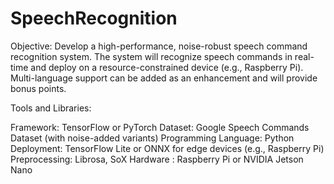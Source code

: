 # SpeechRecognition

Objective: Develop a high-performance, noise-robust speech command recognition system. The system will recognize speech commands in real-time and deploy on a resource-constrained device (e.g., Raspberry Pi). Multi-language support can be added as an enhancement and will provide bonus points.

Tools and Libraries:

Framework: TensorFlow or PyTorch
Dataset: Google Speech Commands Dataset (with noise-added variants)
Programming Language: Python
Deployment: TensorFlow Lite or ONNX for edge devices (e.g., Raspberry Pi)
Preprocessing: Librosa, SoX
Hardware : Raspberry Pi or NVIDIA Jetson Nano
